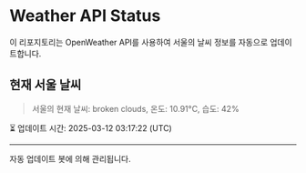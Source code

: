 
# Weather API Status

이 리포지토리는 OpenWeather API를 사용하여 서울의 날씨 정보를 자동으로 업데이트합니다.

## 현재 서울 날씨
> 서울의 현재 날씨: broken clouds, 온도: 10.91°C, 습도: 42%

⏳ 업데이트 시간: 2025-03-12 03:17:22 (UTC)

---
자동 업데이트 봇에 의해 관리됩니다.
